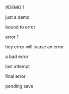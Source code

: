 #DEMO 1

just a demo

bound to error

error 1

hey error
will cause an error

a bad error

last attempt

final error

pending save